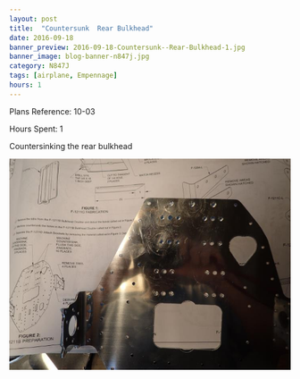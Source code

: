 ```yaml
---
layout: post
title:  "Countersunk  Rear Bulkhead"
date: 2016-09-18
banner_preview: 2016-09-18-Countersunk--Rear-Bulkhead-1.jpg
banner_image: blog-banner-n847j.jpg
category: N847J
tags: [airplane, Empennage]
hours: 1
---
```


Plans Reference: 10-03

Hours Spent: 1

Countersinking the rear bulkhead

![](/assets/images/2016-09-18-Countersunk--Rear-Bulkhead-1.jpg)


